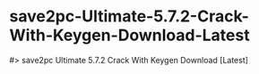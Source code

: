# save2pc-Ultimate-5.7.2-Crack-With-Keygen-Download-Latest
#> save2pc Ultimate 5.7.2 Crack With Keygen Download [Latest]
